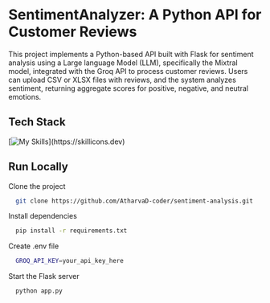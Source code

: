 # SentimentAnalyzer: A Python API for Customer Reviews

This project implements a Python-based API built with Flask for sentiment analysis using a Large language Model (LLM), specifically the Mixtral model, integrated with the Groq API to process customer reviews. Users can upload CSV or XLSX files with reviews, and the system analyzes sentiment, returning aggregate scores for positive, negative, and neutral emotions.



## Tech Stack
 [![My Skills](https://skillicons.dev/icons?i=python,flask,tailwind,html,)](https://skillicons.dev)



## Run Locally

Clone the project

```bash
  git clone https://github.com/AtharvaD-coder/sentiment-analysis.git
```


Install dependencies

```bash
  pip install -r requirements.txt
```

Create .env file

```bash
  GROQ_API_KEY=your_api_key_here
```


Start the Flask server

```bash
  python app.py
```



